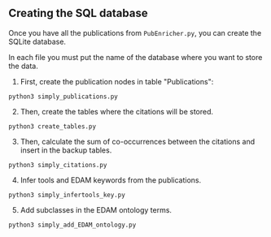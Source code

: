 ## Creating the SQL database

Once you have all the publications from `PubEnricher.py`, you can create the SQLite database.

In each file you must put the name of the database where you want to store the data.

1. First, create the publication nodes in table "Publications":

```
python3 simply_publications.py
```

2. Then, create the tables where the citations will be stored.

```
python3 create_tables.py
```

3. Then, calculate the sum of co-occurrences between the citations and insert in the backup tables.

```
python3 simply_citations.py
```

4. Infer tools and EDAM keywords from the publications.

```
python3 simply_infertools_key.py
```

5. Add subclasses in the EDAM ontology terms.

```
python3 simply_add_EDAM_ontology.py
```
